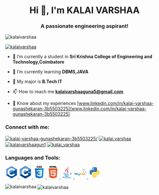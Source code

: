 <h1 align="center">Hi 👋, I'm KALAI VARSHAA</h1>
<h3 align="center">A passionate engineering aspirant!</h3>

<p align="left"> <img src="https://komarev.com/ghpvc/?username=kalaivarshaa&label=Profile%20views&color=0e75b6&style=flat" alt="kalaivarshaa" /> </p>

<p align="left"> <a href="https://github.com/ryo-ma/github-profile-trophy"><img src="https://github-profile-trophy.vercel.app/?username=kalaivarshaa" alt="kalaivarshaa" /></a> </p>

- 🔭 I’m currently a student in **Sri Krishna College of Engineering and Technology,Coimbatore**

- 🌱 I’m currently learning **DBMS,JAVA**

- 👯 My major is **B.Tech IT**

- 📫 How to reach me **kalaivarshaaguna5@gmail.com**

- 📄 Know about my experiences [www.linkedin.com/in/kalai-varshaa-gunashekaran-3b5503225](www.linkedin.com/in/kalai-varshaa-gunashekaran-3b5503225)

<h3 align="left">Connect with me:</h3>
<p align="left">
<a href="https://linkedin.com/in/kalai-varshaa-gunashekaran-3b5503225/" target="blank"><img align="center" src="https://raw.githubusercontent.com/rahuldkjain/github-profile-readme-generator/master/src/images/icons/Social/linked-in-alt.svg" alt="kalai-varshaa-gunashekaran-3b5503225/" height="30" width="40" /></a>
<a href="https://instagram.com/kalai.varshaa" target="blank"><img align="center" src="https://raw.githubusercontent.com/rahuldkjain/github-profile-readme-generator/master/src/images/icons/Social/instagram.svg" alt="kalai.varshaa" height="30" width="40" /></a>
<a href="https://www.hackerrank.com/kalaivarshaagun1" target="blank"><img align="center" src="https://raw.githubusercontent.com/rahuldkjain/github-profile-readme-generator/master/src/images/icons/Social/hackerrank.svg" alt="kalaivarshaagun1" height="30" width="40" /></a>
<a href="https://www.leetcode.com/kalai_varshaa" target="blank"><img align="center" src="https://raw.githubusercontent.com/rahuldkjain/github-profile-readme-generator/master/src/images/icons/Social/leet-code.svg" alt="kalai_varshaa" height="30" width="40" /></a>
</p>

<h3 align="left">Languages and Tools:</h3>
<p align="left"> <a href="https://www.cprogramming.com/" target="_blank" rel="noreferrer"> <img src="https://raw.githubusercontent.com/devicons/devicon/master/icons/c/c-original.svg" alt="c" width="40" height="40"/> </a> <a href="https://www.w3schools.com/cpp/" target="_blank" rel="noreferrer"> <img src="https://raw.githubusercontent.com/devicons/devicon/master/icons/cplusplus/cplusplus-original.svg" alt="cplusplus" width="40" height="40"/> </a> <a href="https://www.w3schools.com/css/" target="_blank" rel="noreferrer"> <img src="https://raw.githubusercontent.com/devicons/devicon/master/icons/css3/css3-original-wordmark.svg" alt="css3" width="40" height="40"/> </a> <a href="https://www.w3.org/html/" target="_blank" rel="noreferrer"> <img src="https://raw.githubusercontent.com/devicons/devicon/master/icons/html5/html5-original-wordmark.svg" alt="html5" width="40" height="40"/> </a> <a href="https://www.java.com" target="_blank" rel="noreferrer"> <img src="https://raw.githubusercontent.com/devicons/devicon/master/icons/java/java-original.svg" alt="java" width="40" height="40"/> </a> <a href="https://www.mysql.com/" target="_blank" rel="noreferrer"> <img src="https://raw.githubusercontent.com/devicons/devicon/master/icons/mysql/mysql-original-wordmark.svg" alt="mysql" width="40" height="40"/> </a> <a href="https://www.python.org" target="_blank" rel="noreferrer"> <img src="https://raw.githubusercontent.com/devicons/devicon/master/icons/python/python-original.svg" alt="python" width="40" height="40"/> </a> </p>

<p><img align="left" src="https://github-readme-stats.vercel.app/api/top-langs?username=kalaivarshaa&show_icons=true&locale=en&layout=compact" alt="kalaivarshaa" /></p>

<p>&nbsp;<img align="center" src="https://github-readme-stats.vercel.app/api?username=kalaivarshaa&show_icons=true&locale=en" alt="kalaivarshaa" /></p>

